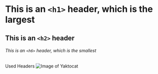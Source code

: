 # This is an `<h1>` header, which is the largest

## This is an `<h2>` header

###### This is an `<h6>` header, which is the smallest

Used Headers
![Image of Yaktocat](https://octodex.github.com/images/yaktocat.png)
